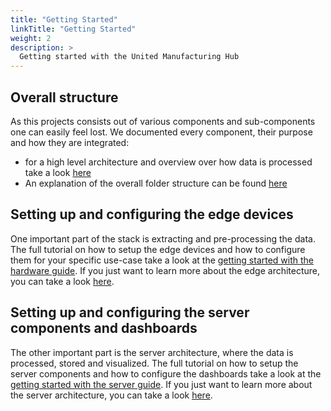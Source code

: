 ```yaml
---
title: "Getting Started"
linkTitle: "Getting Started"
weight: 2
description: >
  Getting started with the United Manufacturing Hub
---
```


## Overall structure

As this projects consists out of various components and sub-components one can easily feel lost. We documented every component, their purpose and how they are integrated:

- for a high level architecture and overview over how data is processed take a look [here](general/dataprocessing.md)
- An explanation of the overall folder structure can be found [here](folder-structure.md)

## Setting up and configuring the edge devices

One important part of the stack is extracting and pre-processing the data. The full tutorial on how to setup the edge devices and how to configure them for your specific use-case take a look at the [getting started with the hardware guide](edge/getting-started.md). If you just want to learn more about the edge architecture, you can take a look [here](edge/architecture.md).

## Setting up and configuring the server components and dashboards

The other important part is the server architecture, where the data is processed, stored and visualized. The full tutorial on how to setup the server components and how to configure the dashboards take a look at the [getting started with the server guide](server/getting-started.md). If you just want to learn more about the server architecture, you can take a look [here](server/architecture.md).

